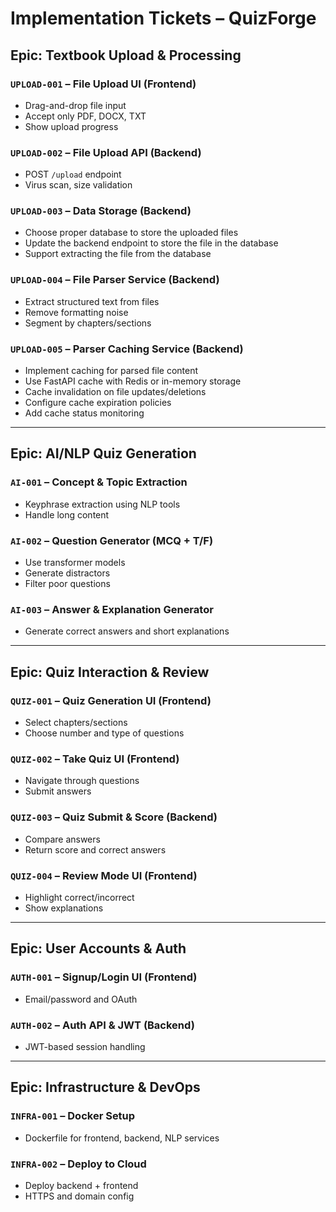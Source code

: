 # Implementation Tickets – QuizForge

## Epic: Textbook Upload & Processing

### `UPLOAD-001` – File Upload UI (Frontend)
- Drag-and-drop file input
- Accept only PDF, DOCX, TXT
- Show upload progress

### `UPLOAD-002` – File Upload API (Backend)
- POST `/upload` endpoint
- Virus scan, size validation

### `UPLOAD-003` – Data Storage (Backend)
- Choose proper database to store the uploaded files
- Update the backend endpoint to store the file in the database
- Support extracting the file from the database

### `UPLOAD-004` – File Parser Service (Backend)
- Extract structured text from files
- Remove formatting noise
- Segment by chapters/sections

### `UPLOAD-005` – Parser Caching Service (Backend)
- Implement caching for parsed file content
- Use FastAPI cache with Redis or in-memory storage
- Cache invalidation on file updates/deletions
- Configure cache expiration policies
- Add cache status monitoring

---

## Epic: AI/NLP Quiz Generation

### `AI-001` – Concept & Topic Extraction
- Keyphrase extraction using NLP tools
- Handle long content

### `AI-002` – Question Generator (MCQ + T/F)
- Use transformer models
- Generate distractors
- Filter poor questions

### `AI-003` – Answer & Explanation Generator
- Generate correct answers and short explanations

---

## Epic: Quiz Interaction & Review

### `QUIZ-001` – Quiz Generation UI (Frontend)
- Select chapters/sections
- Choose number and type of questions

### `QUIZ-002` – Take Quiz UI (Frontend)
- Navigate through questions
- Submit answers

### `QUIZ-003` – Quiz Submit & Score (Backend)
- Compare answers
- Return score and correct answers

### `QUIZ-004` – Review Mode UI (Frontend)
- Highlight correct/incorrect
- Show explanations

---

## Epic: User Accounts & Auth

### `AUTH-001` – Signup/Login UI (Frontend)
- Email/password and OAuth

### `AUTH-002` – Auth API & JWT (Backend)
- JWT-based session handling

---

## Epic: Infrastructure & DevOps

### `INFRA-001` – Docker Setup
- Dockerfile for frontend, backend, NLP services

### `INFRA-002` – Deploy to Cloud
- Deploy backend + frontend
- HTTPS and domain config
